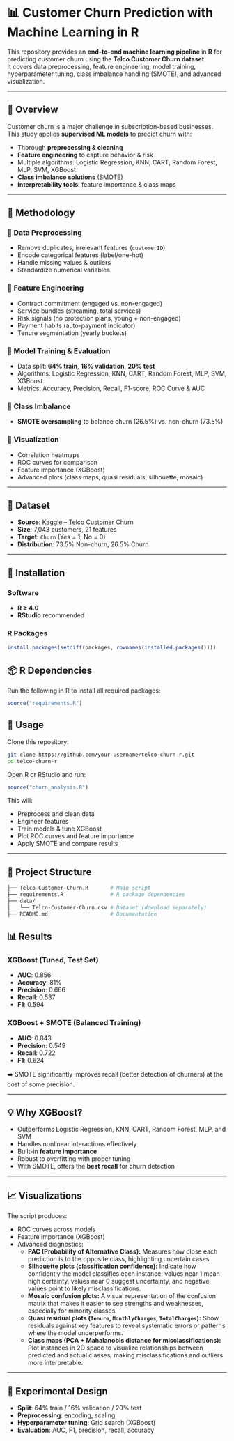 # 📊 Customer Churn Prediction with Machine Learning in R

This repository provides an **end-to-end machine learning pipeline** in **R** for predicting customer churn using the **Telco Customer Churn dataset**.  
It covers data preprocessing, feature engineering, model training, hyperparameter tuning, class imbalance handling (SMOTE), and advanced visualization.

---

## 📖 Overview

Customer churn is a major challenge in subscription-based businesses.  
This study applies **supervised ML models** to predict churn with:

- Thorough **preprocessing & cleaning**  
- **Feature engineering** to capture behavior & risk  
- Multiple algorithms: Logistic Regression, KNN, CART, Random Forest, MLP, SVM, XGBoost  
- **Class imbalance solutions** (SMOTE)  
- **Interpretability tools**: feature importance & class maps  

---

## 🔁 Methodology

### 🔹 Data Preprocessing
- Remove duplicates, irrelevant features (`customerID`)  
- Encode categorical features (label/one-hot)  
- Handle missing values & outliers  
- Standardize numerical variables  

### 🔹 Feature Engineering
- Contract commitment (engaged vs. non-engaged)  
- Service bundles (streaming, total services)  
- Risk signals (no protection plans, young + non-engaged)  
- Payment habits (auto-payment indicator)  
- Tenure segmentation (yearly buckets)  

### 🔹 Model Training & Evaluation
- Data split: **64% train**, **16% validation**, **20% test**  
- Algorithms: Logistic Regression, KNN, CART, Random Forest, MLP, SVM, XGBoost  
- Metrics: Accuracy, Precision, Recall, F1-score, ROC Curve & AUC  

### 🔹 Class Imbalance
- **SMOTE oversampling** to balance churn (26.5%) vs. non-churn (73.5%)  

### 🔹 Visualization
- Correlation heatmaps  
- ROC curves for comparison  
- Feature importance (XGBoost)  
- Advanced plots (class maps, quasi residuals, silhouette, mosaic)  

---

## 📂 Dataset

- **Source**: [Kaggle – Telco Customer Churn](https://www.kaggle.com/blastchar/telco-customer-churn)  
- **Size**: 7,043 customers, 21 features  
- **Target**: `Churn` (Yes = 1, No = 0)  
- **Distribution**: 73.5% Non-churn, 26.5% Churn  

---

## 🚀 Installation

### Software
- **R ≥ 4.0**
- **RStudio** recommended  

### R Packages

```r
install.packages(setdiff(packages, rownames(installed.packages())))
```

## 📦 R Dependencies
Run the following in R to install all required packages:
```r
source("requirements.R")
```
## 🎯 Usage

Clone this repository:

```bash
git clone https://github.com/your-username/telco-churn-r.git
cd telco-churn-r
```

Open R or RStudio and run:

```r
source("churn_analysis.R")
```

This will:
- Preprocess and clean data  
- Engineer features  
- Train models & tune XGBoost  
- Plot ROC curves and feature importance  
- Apply SMOTE and compare results  

---

## 📁 Project Structure

```bash
├── Telco-Customer-Churn.R       # Main script
├── requirements.R               # R package dependencies
├── data/
│   └── Telco-Customer-Churn.csv # Dataset (download separately)
├── README.md                    # Documentation
```

## 📊 Results

### XGBoost (Tuned, Test Set)
- **AUC**: 0.856  
- **Accuracy**: 81%  
- **Precision**: 0.666  
- **Recall**: 0.537  
- **F1**: 0.594  

### XGBoost + SMOTE (Balanced Training)
- **AUC**: 0.843  
- **Precision**: 0.549  
- **Recall**: 0.722  
- **F1**: 0.624  

➡️ SMOTE significantly improves recall (better detection of churners) at the cost of some precision.  

---

## 💡 Why XGBoost?
- Outperforms Logistic Regression, KNN, CART, Random Forest, MLP, and SVM  
- Handles nonlinear interactions effectively  
- Built-in **feature importance**  
- Robust to overfitting with proper tuning  
- With SMOTE, offers the **best recall** for churn detection  

---

## 📈 Visualizations

The script produces:
- ROC curves across models  
- Feature importance (XGBoost)  
- Advanced diagnostics:  
  - **PAC (Probability of Alternative Class):** Measures how close each prediction is to the opposite class, highlighting uncertain cases.  
  - **Silhouette plots (classification confidence):** Indicate how confidently the model classifies each instance; values near 1 mean high certainty, values near 0 suggest uncertainty, and negative values point to likely misclassifications.  
  - **Mosaic confusion plots:** A visual representation of the confusion matrix that makes it easier to see strengths and weaknesses, especially for minority classes.  
  - **Quasi residual plots (`Tenure`, `MonthlyCharges`, `TotalCharges`):** Show residuals against key features to reveal systematic errors or patterns where the model underperforms.  
  - **Class maps (PCA + Mahalanobis distance for misclassifications):** Plot instances in 2D space to visualize relationships between predicted and actual classes, making misclassifications and outliers more interpretable.  

---

## 🔬 Experimental Design
- **Split**: 64% train / 16% validation / 20% test  
- **Preprocessing**: encoding, scaling  
- **Hyperparameter tuning**: Grid search (XGBoost)  
- **Evaluation**: AUC, F1, precision, recall, accuracy  



